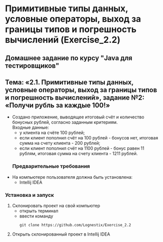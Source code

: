 # Примитивные типы данных, условные операторы, выход за границы типов и погрешность вычислений (Exercise_2.2)
## Домашнее задание по курсу "Java для тестировщиков"
## Тема: «2.1. Примитивные типы данных, условные операторы, выход за границы типов и погрешность вычислений», задание №2: «Получи рубль за каждые 100!»
- Создано приложение, выводящее итоговый счёт и количество бонусных рублей, согласно заданным критериям.  
Входные данные:
	- у клиента на счёте 100 рублей;
	- если клиент пополнил счёт на 100 рублей - бонусов нет, итоговая сумма на счету клиента - 200 рублей;
	- если клиент пополнил счёт на 1100 рублей - бонус равен 11 рублям, итоговая сумма на счету клиента - 1211 рублей.
	### Предварительные требования
- На компьютере пользователя должна быть установлена:
	- Intellij IDEA
### Установка и запуск
1. Склонировать проект на свой компьютер
	- открыть терминал
	- ввести команду 
		```
		git clone https://github.com/Lognestix/Exercise_2.2
		```
1. Открыть склонированный проект в Intellij IDEA